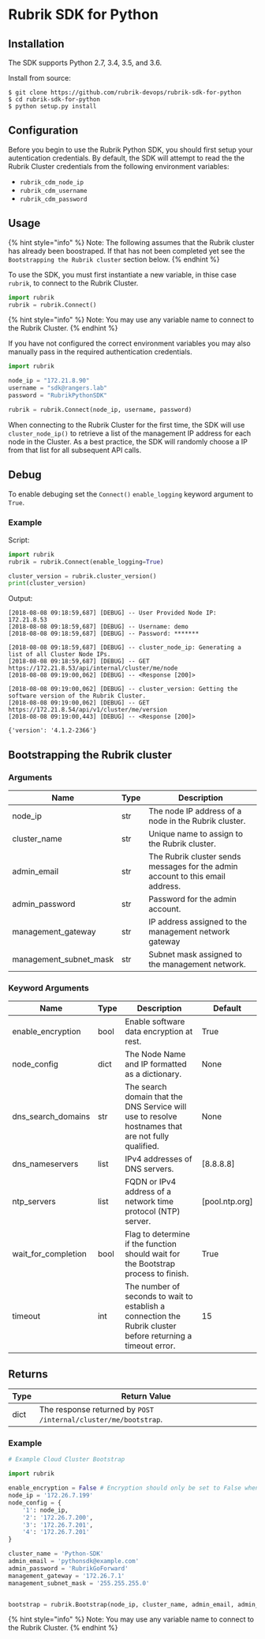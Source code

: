 # Rubrik SDK for Python

## Installation

The SDK supports Python 2.7, 3.4, 3.5, and 3.6.

Install from source:
```
$ git clone https://github.com/rubrik-devops/rubrik-sdk-for-python
$ cd rubrik-sdk-for-python
$ python setup.py install
``` 

## Configuration

Before you begin to use the Rubrik Python SDK, you should first setup your autentication credentials. By default, the SDK will attempt to read the the Rubrik Cluster credentials from the following environment variables:

* `rubrik_cdm_node_ip`
* `rubrik_cdm_username`
* `rubrik_cdm_password`

## Usage

{% hint style="info" %}
Note: The following assumes that the Rubrik cluster has already been boostraped. If that has not been completed yet see the `Bootstrapping the Rubrik cluster` section below.
{% endhint %}

To use the SDK, you must first instantiate a new variable, in thise case `rubrik`, to connect to the Rubrik Cluster.

```py
import rubrik
rubrik = rubrik.Connect()
```

{% hint style="info" %}
Note: You may use any variable name to connect to the Rubrik Cluster.
{% endhint %}

If you have not configured the correct environment variables you may also manually pass in the required authentication credentials.

```py
import rubrik

node_ip = "172.21.8.90"
username = "sdk@rangers.lab"
password = "RubrikPythonSDK"

rubrik = rubrik.Connect(node_ip, username, password)
```

When connecting to the Rubrik Cluster for the first time, the SDK will use `cluster_node_ip()` to retrieve a list of the management IP address for each node in the Cluster. As a best practice, the SDK will randomly choose a IP from that list for all subsequent API calls.


## Debug

To enable debuging set the `Connect()` `enable_logging` keyword argument to `True`.

### Example

Script:

```py
import rubrik
rubrik = rubrik.Connect(enable_logging=True)

cluster_version = rubrik.cluster_version()
print(cluster_version)
```

Output:

```
[2018-08-08 09:18:59,687] [DEBUG] -- User Provided Node IP: 172.21.8.53
[2018-08-08 09:18:59,687] [DEBUG] -- Username: demo
[2018-08-08 09:18:59,687] [DEBUG] -- Password: *******

[2018-08-08 09:18:59,687] [DEBUG] -- cluster_node_ip: Generating a list of all Cluster Node IPs.
[2018-08-08 09:18:59,687] [DEBUG] -- GET https://172.21.8.53/api/internal/cluster/me/node
[2018-08-08 09:19:00,062] [DEBUG] -- <Response [200]>

[2018-08-08 09:19:00,062] [DEBUG] -- cluster_version: Getting the software version of the Rubrik Cluster.
[2018-08-08 09:19:00,062] [DEBUG] -- GET https://172.21.8.54/api/v1/cluster/me/version
[2018-08-08 09:19:00,443] [DEBUG] -- <Response [200]>

{'version': '4.1.2-2366'}
```


## Bootstrapping the Rubrik cluster

### Arguments
| Name                   | Type | Description                                                                    |
|------------------------|------|--------------------------------------------------------------------------------|
| node_ip                | str  | The node IP address of a node in the Rubrik cluster.                           |
| cluster_name           | str  | Unique name to assign to the Rubrik cluster.                                   |
| admin_email            | str  | The Rubrik cluster sends messages for the admin account to this email address. |
| admin_password         | str  | Password for the admin account.                                                |
| management_gateway     | str  | IP address assigned to the management network gateway                          |
| management_subnet_mask | str  | Subnet mask assigned to the management network.                                |

### Keyword Arguments
| Name                | Type | Description                                                                                                  | Default        |
|---------------------|------|--------------------------------------------------------------------------------------------------------------|----------------|
| enable_encryption   | bool | Enable software data encryption at rest.                                                                     | True           |
| node_config         | dict | The Node Name and IP formatted as a dictionary.                                                              | None           |
| dns_search_domains  | str  | The search domain that the DNS Service will use to resolve hostnames that are not fully qualified.           | None           |
| dns_nameservers     | list | IPv4 addresses of DNS servers.                                                                               | [8.8.8.8]      |
| ntp_servers         | list | FQDN or IPv4 address of a network time protocol (NTP) server.                                                | [pool.ntp.org] |
| wait_for_completion | bool | Flag to determine if the function should wait for the Bootstrap process to finish.                           | True           |
| timeout             | int  | The number of seconds to wait to establish a connection the Rubrik cluster before returning a timeout error. | 15             |

## Returns
| Type | Return Value                                                    |
|------|-----------------------------------------------------------------|
| dict | The response returned by `POST /internal/cluster/me/bootstrap`. |

### Example


```py
# Example Cloud Cluster Bootstrap

import rubrik

enable_encryption = False # Encryption should only be set to False when bootstrapping a Cloud Cluster
node_ip = '172.26.7.199'
node_config = {
    '1': node_ip,
    '2': '172.26.7.200',
    '3': '172.26.7.201',
    '4': '172.26.7.201'
}

cluster_name = 'Python-SDK'
admin_email = 'pythonsdk@example.com'
admin_password = 'RubrikGoForward'
management_gateway = '172.26.7.1'
management_subnet_mask = '255.255.255.0'


bootstrap = rubrik.Bootstrap(node_ip, cluster_name, admin_email, admin_password, management_gateway, management_subnet_mask, node_config, enable_encryption=enable_encryption, wait_for_completion=True enable_logging=True)
```

{% hint style="info" %}
Note: You may use any variable name to connect to the Rubrik Cluster.
{% endhint %}